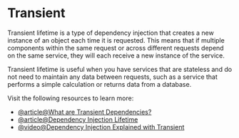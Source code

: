 # Transient

Transient lifetime is a type of dependency injection that creates a new instance of an object each time it is requested. This means that if multiple components within the same request or across different requests depend on the same service, they will each receive a new instance of the service.

Transient lifetime is useful when you have services that are stateless and do not need to maintain any data between requests, such as a service that performs a simple calculation or returns data from a database.

Visit the following resources to learn more:

- [@article@What are Transient Dependencies?](https://blazor-university.com/dependency-injection/dependency-lifetimes-and-scopes/transient-dependencies/)
- [@article@Dependency Injection Lifetime](https://www.tektutorialshub.com/asp-net-core/asp-net-core-dependency-injection-lifetime/)
- [@video@Dependency Injection Explained with Transient](https://www.youtube.com/watch?v=NkTF_6IQPiY)